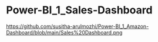 # Power-BI_1_Sales-Dashboard

<https://github.com/susitha-arulmozhi/Power-BI_1_Amazon-Dashboard/blob/main/Sales%20Dashboard.png>
